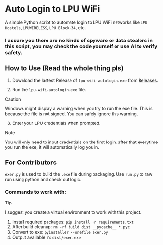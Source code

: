 # Auto Login to LPU WiFi

A simple Python script to automate login to LPU WiFi networks like `LPU Hostels`, `LPUWIRELESS`, `LPU Block-34`, etc.

### I assure you there are no kinds of spyware or data stealers in this script, you may check the code yourself or use AI to verify safety.

## How to Use (Read the whole thing pls)

1. Download the lastest Release of `lpu-wifi-autologin.exe` from [Releases](https://github.com/friedavocadoes/lpu-wifi-autologin/releases).

2. Run the `lpu-wifi-autologin.exe` file.

> [!CAUTION]
> Windows might display a warning when you try to run the exe file. This is because the file is not signed.
> You can safely ignore this warning.

3. Enter your LPU credentials when prompted.

> [!NOTE]
> You will only need to input credentials on the first login, after that everytime you run the exe, it will automatically log you in.

## For Contributors

`exer.py` is used to build the `.exe` file during packaging. Use `run.py` to raw run using python and check out logic.

### Commands to work with:

> [!TIP]
> I suggest you create a virtual environment to work with this project.

1. Install required packages: `pip install -r requirements.txt`
2. After build cleanup: `rm -rf build dist __pycache__ *.pyc`
3. Convert to exe: `pyinstaller --onefile exer.py`
4. Output available in: `dist/exer.exe`
